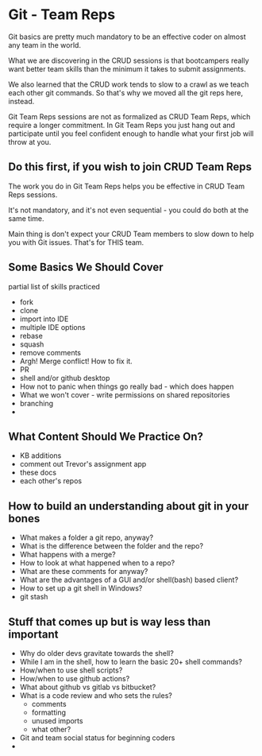 # Git - Team Reps

Git basics are pretty much mandatory to be an effective coder on almost any team in the world.

What we are discovering in the CRUD sessions is that bootcampers really want better team skills than the minimum it takes to submit assignments. 

We also learned that the CRUD work tends to slow to a crawl as we teach each other git commands. So that's why we moved all the git reps here, instead.

Git Team Reps sessions are not as formalized as CRUD Team Reps, which require a longer commitment. In Git Team Reps you just hang out and participate until you feel confident enough to handle what your first job will throw at you.

## Do this first, if you wish to join CRUD Team Reps

The work you do in Git Team Reps helps you be effective in CRUD Team Reps sessions.

It's not mandatory, and it's not even sequential - you could do both at the same time.

Main thing is don't expect your CRUD Team members to slow down to help you with Git issues. That's for THIS team.

## Some Basics We Should Cover

partial list of skills practiced

- fork
- clone
- import into IDE
- multiple IDE options
- rebase
- squash
- remove comments
- Argh! Merge conflict! How to fix it.
- PR
- shell and/or github desktop
- How not to panic when things go really bad - which does happen
- What we won't cover - write permissions on shared repositories
- branching
- 

## What Content Should We Practice On?

- KB additions
- comment out Trevor's assignment app
- these docs
- each other's repos

## How to build an understanding about git in your bones

- What makes a folder a git repo, anyway?
- What is the difference between the folder and the repo?
- What happens with a merge?
- How to look at what happened when to a repo?
- What are these comments for anyway?
- What are the advantages of a GUI and/or shell(bash) based client?
- How to set up a git shell in Windows?
- git stash

## Stuff that comes up but is way less than important

- Why do older devs gravitate towards the shell?
- While I am in the shell, how to learn the basic 20+ shell commands?
- How/when to use shell scripts?
- How/when to use github actions?
- What about github vs gitlab vs bitbucket?
- What is a code review and who sets the rules?
  - comments
  - formatting
  - unused imports
  - what other?
- Git and team social status for beginning coders
- 


